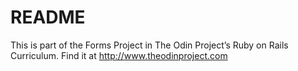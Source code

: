 # README

This is part of the Forms Project in The Odin Project’s Ruby on Rails Curriculum. 
Find it at http://www.theodinproject.com